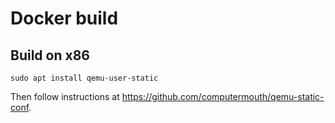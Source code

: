 # Docker build
## Build on x86

```
sudo apt install qemu-user-static
```

Then follow instructions at https://github.com/computermouth/qemu-static-conf.
